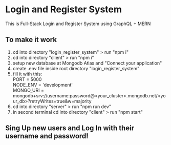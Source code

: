 # Login and Register System

This is Full-Stack Login and Register System using GraphQL + MERN

## To make it work
  1. cd into directory "login_register_system" > run "npm i"
  2. cd into directory "client" > run "npm i"
  3. setup new database at Mongodb Atlas and "Connect your application"
  4. create .env file inside root directory "login_register_system"
  5. fill it with this: <br>
    PORT = 5000 <br>
    NODE_ENV = 'development' <br>
    MONGO_URI = mongodb+srv://username:password@<your_cluster>.mongodb.net/<your_db>?retryWrites=true&w=majority
  6. cd into directory "server" > run "npm run dev"
  7. in second terminal cd into directory "client" > run "npm start"
  
## Sing Up new users and Log In with their username and password!
